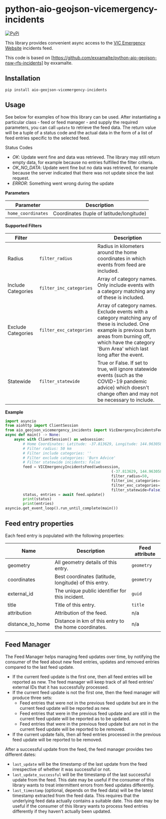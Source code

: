 # python-aio-geojson-vicemergency-incidents

[![PyPi](https://img.shields.io/pypi/v/aio-geojson-vicemergency-incidents.svg)](https://pypi.python.org/pypi/aio-geojson-vicemergency-incidents)

This library provides convenient async access to the [VIC Emergency Website](https://www.emergency.vic.gov.au) incidents feed.

This code is based on [https://github.com/exxamalte/python-aio-geojson-nsw-rfs-incidents] by exxamalte.

## Installation
`pip install aio-geojson-vicemergency-incidents`

## Usage
See below for examples of how this library can be used. After instantiating a 
particular class - feed or feed manager - and supply the required parameters, 
you can call `update` to retrieve the feed data. The return value 
will be a tuple of a status code and the actual data in the form of a list of 
feed entries specific to the selected feed.

Status Codes
* _OK_: Update went fine and data was retrieved. The library may still 
  return empty data, for example because no entries fulfilled the filter 
  criteria.
* _OK_NO_DATA_: Update went fine but no data was retrieved, for example 
  because the server indicated that there was not update since the last request.
* _ERROR_: Something went wrong during the update

**Parameters**

| Parameter          | Description                               |
|--------------------|-------------------------------------------|
| `home_coordinates` | Coordinates (tuple of latitude/longitude) |

**Supported Filters**

| Filter     |                     | Description |
|------------|---------------------|-------------|
| Radius     | `filter_radius`     | Radius in kilometers around the home coordinates in which events from feed are included. |
| Include Categories | `filter_inc_categories` | Array of category names. Only include events with a category matching any of these is included. |
| Exclude Categories | `filter_exc_categories` | Array of category names. Exclude events with a category matching any of these is included. One example is previous burn areas from burning off, which have the category 'Burn Area' which last long after the event.|
| Statewide | `filter_statewide` | True or False. If set to true, will ignore statewide events (such as the COVID-19 pandemic advice) which doesn't change often and may not be necessary to include. |

**Example**
```python
import asyncio
from aiohttp import ClientSession
from aio_geojson_vicemergency_incidents import VicEmergencyIncidentsFeed
async def main() -> None:
    async with ClientSession() as websession:    
        # Home Coordinates: Latitude: -37.813629, Longitude: 144.963058 (Elizabeth St in the CBD)
        # Filter radius: 50 km
        # Filter include categories: ''
        # Filter exclude categories: 'Burn Advice'
        # Filter statewide incidents: False 
        feed = VICEmergencyIncidentsFeed(websession, 
                                                (-37.813629, 144.963058), 
                                                filter_radius=50, 
                                                filter_inc_categories=[''],
                                                filter_exc_categories=['Burn Advice'],
                                                filter_statewide=False)
        status, entries = await feed.update()
        print(status)
        print(entries)
asyncio.get_event_loop().run_until_complete(main())
```

## Feed entry properties
Each feed entry is populated with the following properties:

| Name               | Description                                                                                         | Feed attribute |
|--------------------|-----------------------------------------------------------------------------------------------------|----------------|
| geometry           | All geometry details of this entry.                                                                 | `geometry`     |
| coordinates        | Best coordinates (latitude, longitude) of this entry.                                               | `geometry`     |
| external_id        | The unique public identifier for this incident.                                                     | `guid`         |
| title              | Title of this entry.                                                                                | `title`        |
| attribution        | Attribution of the feed.                                                                            | n/a            |
| distance_to_home   | Distance in km of this entry to the home coordinates.                                               | n/a            |


## Feed Manager

The Feed Manager helps managing feed updates over time, by notifying the 
consumer of the feed about new feed entries, updates and removed entries 
compared to the last feed update.

* If the current feed update is the first one, then all feed entries will be 
  reported as new. The feed manager will keep track of all feed entries' 
  external IDs that it has successfully processed.
* If the current feed update is not the first one, then the feed manager will 
  produce three sets:
  * Feed entries that were not in the previous feed update but are in the 
    current feed update will be reported as new.
  * Feed entries that were in the previous feed update and are still in the 
    current feed update will be reported as to be updated.
  * Feed entries that were in the previous feed update but are not in the 
    current feed update will be reported to be removed.
* If the current update fails, then all feed entries processed in the previous
  feed update will be reported to be removed.

After a successful update from the feed, the feed manager provides two
different dates:

* `last_update` will be the timestamp of the last update from the feed 
  irrespective of whether it was successful or not.
* `last_update_successful` will be the timestamp of the last successful update 
  from the feed. This date may be useful if the consumer of this library wants 
  to treat intermittent errors from feed updates differently.
* `last_timestamp` (optional, depends on the feed data) will be the latest 
  timestamp extracted from the feed data. 
  This requires that the underlying feed data actually contains a suitable 
  date. This date may be useful if the consumer of this library wants to 
  process feed entries differently if they haven't actually been updated.
